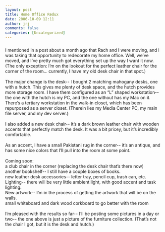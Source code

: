 ```yaml
---
layout: post
title: Home Office Redux
date: 2006-10-09 12:11
author: jrj
comments: false
categories: [Uncategorized]
---
```

<a href="http://bp0.blogger.com/_9-Ni-tlkxc4/R0SRiOPSspI/AAAAAAAAAA8/Gqw1HkldrDE/s1600-h/shapeimage_1-2.jpg"><img style="margin:0px auto 10px;text-align:center;cursor:pointer;cursor:hand" src="http://bp0.blogger.com/_9-Ni-tlkxc4/R0SRiOPSspI/AAAAAAAAAA8/Gqw1HkldrDE/s320/shapeimage_1-2.jpg" border="0" alt="" /></a><br />I mentioned in a post about a month ago that Rach and I were moving, and I was taking that opportunity to redecorate my home office. Well, we’ve moved, and I’ve pretty much got everything set up the way I want it now. (The only exception: I’m on the lookout for the perfect leather chair for the corner of the room... currently, I have my old desk chair in that spot.)<br /><br />The major change is the desk-- I bought 2 matching mahogany desks, one with a hutch. This gives me plenty of desk space, and the hutch provides more storage room. I have them configured as an “L” shaped workstation-- the one with the hutch is my PC, and the one without has my Mac on it. There’s a tertiary workstation in the walk-in closet, which has been repurposed as a server closet. (Therein lies my Media Center PC, my main file server, and my dev server.)<br /><br />I also added a new desk chair-- it’s a dark brown leather chair with wooden accents that perfectly match the desk. It was a bit pricey, but it’s incredibly comfortable.<br /><br />As an accent, I have a small Pakistani rug in the corner-- it’s an antique, and has some nice colors that I’ll pull into the room at some point.<br /><br />Coming soon:<br />a club chair in the corner (replacing the desk chair that’s there now)<br />another bookshelf-- I still have a couple boxes of books.<br />new leather desk accessories-- letter tray, pencil cup, trash can, etc.<br />Lighting-- there will be very little ambient light, with good accent and task lighting.<br />New artwork-- I’m in the process of getting the artwork that will be on the walls.<br />small whiteboard and dark wood corkboard to go better with the room<br /><br />I’m pleased with the results so far-- I’ll be posting some pictures in a day or two-- the one above is just a picture of the furniture collection. (That’s not the chair I got, but it is the desk and hutch.)
